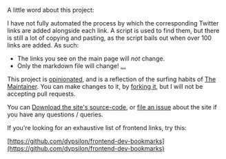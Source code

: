 A little word about this project:

I have not fully automated the process by which the corresponding Twitter links are added alongside each link. A script is used to find them, but there is still a lot of copying and pasting, as the script bails out when over 100 links are added. As such:

* The links you see on the main page will _not_ change.
* Only the markdown file will change! [...](http://markdownlink.com/)

This project is [opinionated](http://gettingreal.37signals.com/ch04_Make_Opinionated_Software.php), and is a reflection of the surfing habits of  [The Maintainer](http://higg.im/).
You can make changes to it, by [forking it](https://github.com/dhig/webdev-links/fork), but I will not be accepting pull requests.

You can [Download the site's source-code](https://github.com/dhig/webdev-links/archive/gh-pages.zip), or [file an issue](https://github.com/dhig/webdev-links/issues) about the site if you have any questions / queries.

If you're looking for an exhaustive list of frontend links, try this:

[https://github.com/dypsilon/frontend-dev-bookmarks](https://github.com/dypsilon/frontend-dev-bookmarks)

